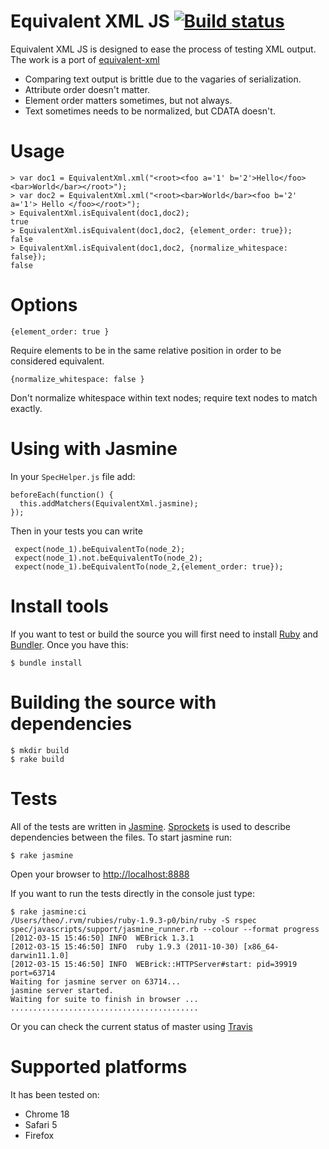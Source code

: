 Equivalent XML JS [![Build status](https://secure.travis-ci.org/theozaurus/equivalent-xml-js.png)](http://travis-ci.org/theozaurus/equivalent-xml-js)
========

Equivalent XML JS is designed to ease the process of testing XML output. The work is a port of [equivalent-xml](https://github.com/mbklein/equivalent-xml)

 - Comparing text output is brittle due to the vagaries of serialization.
 - Attribute order doesn't matter.
 - Element order matters sometimes, but not always.
 - Text sometimes needs to be normalized, but CDATA doesn't.

Usage
=====

    > var doc1 = EquivalentXml.xml("<root><foo a='1' b='2'>Hello</foo><bar>World</bar></root>");
    > var doc2 = EquivalentXml.xml("<root><bar>World</bar><foo b='2' a='1'> Hello </foo></root>");
    > EquivalentXml.isEquivalent(doc1,doc2);
    true
    > EquivalentXml.isEquivalent(doc1,doc2, {element_order: true});
    false
    > EquivalentXml.isEquivalent(doc1,doc2, {normalize_whitespace: false});
    false
    
Options
=======

    {element_order: true }
    
  Require elements to be in the same relative position in order to be considered equivalent.

    {normalize_whitespace: false }
    
  Don't normalize whitespace within text nodes; require text nodes to match exactly.

Using with Jasmine
==================

  In your `SpecHelper.js` file add:
  
    beforeEach(function() {
      this.addMatchers(EquivalentXml.jasmine);
    });
    
  Then in your tests you can write
  
     expect(node_1).beEquivalentTo(node_2);
     expect(node_1).not.beEquivalentTo(node_2);
     expect(node_1).beEquivalentTo(node_2,{element_order: true});

Install tools
=============

If you want to test or build the source you will first need to install [Ruby](http://ruby-lang.org) and [Bundler](http://gembundler.com/). Once you have this:

    $ bundle install

Building the source with dependencies
=====================================

    $ mkdir build
    $ rake build

Tests
=====

All of the tests are written in [Jasmine](http://pivotal.github.com/jasmine/). [Sprockets](https://github.com/sstephenson/sprockets) is used to describe dependencies between the files. To start jasmine run:

    $ rake jasmine
    
Open your browser to [http://localhost:8888](http://localhost:8888)

If you want to run the tests directly in the console just type:

    $ rake jasmine:ci
    /Users/theo/.rvm/rubies/ruby-1.9.3-p0/bin/ruby -S rspec spec/javascripts/support/jasmine_runner.rb --colour --format progress
    [2012-03-15 15:46:50] INFO  WEBrick 1.3.1
    [2012-03-15 15:46:50] INFO  ruby 1.9.3 (2011-10-30) [x86_64-darwin11.1.0]
    [2012-03-15 15:46:50] INFO  WEBrick::HTTPServer#start: pid=39919 port=63714
    Waiting for jasmine server on 63714...
    jasmine server started.
    Waiting for suite to finish in browser ...
    ..........................................
    
Or you can check the current status of master using [Travis](http://travis-ci.org/#!/theozaurus/equivalent-xml-js)

Supported platforms
===================

It has been tested on:

 - Chrome 18
 - Safari 5
 - Firefox 
